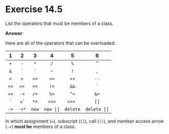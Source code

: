 # Exercise 14.5

List the operators that must be members of a class.

**Answer**:

Here are all of the operators that can be overloaded:

|1|2|3|4|5|6|
|:-:|:-:|:-:|:-:|:-:|:-:|
| `+` | `-` | `*` | `/` | `%` | `^` |
| `&` | `|` | `~` | `!` | `,` | `=` |
| `<` | `>` | `<=` | `>=` | `++` | `--` |
| `<<` | `>>` | `==` | `!=` | `&&` | `||` |
| `+=` | `-=` | `/=` | `%=` | `^=` | `&=` |
| `|=` | `*=` | `<<=` | `>>= `| `[]` | `()` |
| `->` | `->*` | `new` | `new []` | `delete` | `delete []` |

In which assignment (`=`), subscript (`[]`), call (`()`), and member access arrow (`->`) **must be** members of a class.
